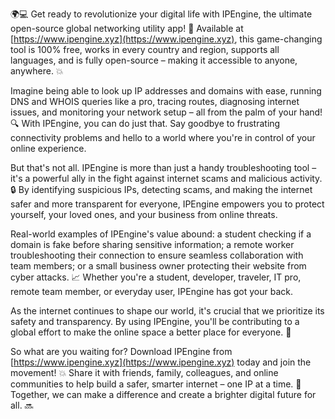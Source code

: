 🌍💻 Get ready to revolutionize your digital life with IPEngine, the ultimate open-source global networking utility app! 🚀 Available at [https://www.ipengine.xyz](https://www.ipengine.xyz), this game-changing tool is 100% free, works in every country and region, supports all languages, and is fully open-source – making it accessible to anyone, anywhere. 💥

Imagine being able to look up IP addresses and domains with ease, running DNS and WHOIS queries like a pro, tracing routes, diagnosing internet issues, and monitoring your network setup – all from the palm of your hand! 🔍 With IPEngine, you can do just that. Say goodbye to frustrating connectivity problems and hello to a world where you're in control of your online experience.

But that's not all. IPEngine is more than just a handy troubleshooting tool – it's a powerful ally in the fight against internet scams and malicious activity. 🔒 By identifying suspicious IPs, detecting scams, and making the internet safer and more transparent for everyone, IPEngine empowers you to protect yourself, your loved ones, and your business from online threats.

Real-world examples of IPEngine's value abound: a student checking if a domain is fake before sharing sensitive information; a remote worker troubleshooting their connection to ensure seamless collaboration with team members; or a small business owner protecting their website from cyber attacks. 📈 Whether you're a student, developer, traveler, IT pro, remote team member, or everyday user, IPEngine has got your back.

As the internet continues to shape our world, it's crucial that we prioritize its safety and transparency. By using IPEngine, you'll be contributing to a global effort to make the online space a better place for everyone. 🌟

So what are you waiting for? Download IPEngine from [https://www.ipengine.xyz](https://www.ipengine.xyz) today and join the movement! 💥 Share it with friends, family, colleagues, and online communities to help build a safer, smarter internet – one IP at a time. 📡 Together, we can make a difference and create a brighter digital future for all. 🔜
